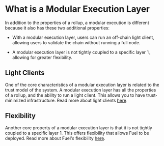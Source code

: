 # What is a Modular Execution Layer

In addition to the properties of a rollup, a modular execution is different because it also has these two additional properties:

- With a modular execution layer, users can run an off-chain light client, allowing users to validate the chain without running a full node.

- A modular execution layer is not tightly coupled to a specific layer 1, allowing for greater flexibility.

## Light Clients

One of the core characteristics of a modular execution layer is related to the trust model of the system. A modular execution layer has all the properties of a rollup, and the ability to run a light client. This allows you to have trust-minimized infrastructure. Read more about light clients [here](/docs/about-fuel/the-modular-movement).

## Flexibility

Another core property of a modular execution layer is that it is not tightly coupled to a specific layer 1. This offers flexibility that allows Fuel to be deployed. Read more about Fuel's flexibility [here](/docs/about-fuel/configurations).